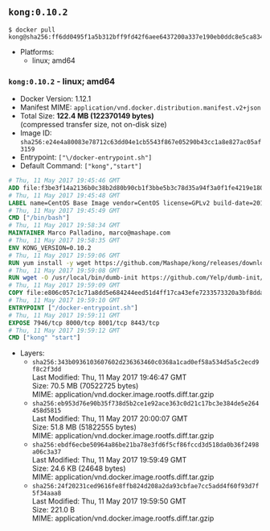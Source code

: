 ## `kong:0.10.2`

```console
$ docker pull kong@sha256:ff6dd0495f1a5b312bff9fd42f6aee6437200a337e190eb0ddc8e5ca83482995
```

-	Platforms:
	-	linux; amd64

### `kong:0.10.2` - linux; amd64

-	Docker Version: 1.12.1
-	Manifest MIME: `application/vnd.docker.distribution.manifest.v2+json`
-	Total Size: **122.4 MB (122370149 bytes)**  
	(compressed transfer size, not on-disk size)
-	Image ID: `sha256:e24e4a80083e78712c63dd04e1cb5543f867e05290b43cc1a8e827ac05af3159`
-	Entrypoint: `["\/docker-entrypoint.sh"]`
-	Default Command: `["kong","start"]`

```dockerfile
# Thu, 11 May 2017 19:45:46 GMT
ADD file:f3be3f14a2136b0c38b2d80b90cb1f3bbe5b3c78d35a94f3a0f1fe4219e1806f in / 
# Thu, 11 May 2017 19:45:48 GMT
LABEL name=CentOS Base Image vendor=CentOS license=GPLv2 build-date=20170510
# Thu, 11 May 2017 19:45:49 GMT
CMD ["/bin/bash"]
# Thu, 11 May 2017 19:58:34 GMT
MAINTAINER Marco Palladino, marco@mashape.com
# Thu, 11 May 2017 19:58:35 GMT
ENV KONG_VERSION=0.10.2
# Thu, 11 May 2017 19:59:06 GMT
RUN yum install -y wget https://github.com/Mashape/kong/releases/download/$KONG_VERSION/kong-$KONG_VERSION.el7.noarch.rpm &&     yum clean all
# Thu, 11 May 2017 19:59:08 GMT
RUN wget -O /usr/local/bin/dumb-init https://github.com/Yelp/dumb-init/releases/download/v1.1.3/dumb-init_1.1.3_amd64 &&     chmod +x /usr/local/bin/dumb-init
# Thu, 11 May 2017 19:59:09 GMT
COPY file:e806c057c1c71a8dd5e684244eed51d4ff17ca43efe7233573320a3bf8dda3a4 in /docker-entrypoint.sh 
# Thu, 11 May 2017 19:59:10 GMT
ENTRYPOINT ["/docker-entrypoint.sh"]
# Thu, 11 May 2017 19:59:11 GMT
EXPOSE 7946/tcp 8000/tcp 8001/tcp 8443/tcp
# Thu, 11 May 2017 19:59:12 GMT
CMD ["kong" "start"]
```

-	Layers:
	-	`sha256:343b0936103607602d236363460c0368a1cad0ef58a534d5a5c2ecd9f8c2f3dd`  
		Last Modified: Thu, 11 May 2017 19:46:47 GMT  
		Size: 70.5 MB (70522725 bytes)  
		MIME: application/vnd.docker.image.rootfs.diff.tar.gzip
	-	`sha256:eb953d76e90b35f738d5b2ce1e92ace363c0d21c17bc3e384de5e264458d5815`  
		Last Modified: Thu, 11 May 2017 20:00:07 GMT  
		Size: 51.8 MB (51822555 bytes)  
		MIME: application/vnd.docker.image.rootfs.diff.tar.gzip
	-	`sha256:ebdf6ecbe50964a86be21ba78e3fd6f5cf86fccd3d518da0b36f2498a06c3a37`  
		Last Modified: Thu, 11 May 2017 19:59:49 GMT  
		Size: 24.6 KB (24648 bytes)  
		MIME: application/vnd.docker.image.rootfs.diff.tar.gzip
	-	`sha256:24f20231ced9616fe8ffb824d208a2da93cbfae7cc5add4f60f93d7f5f34aaa8`  
		Last Modified: Thu, 11 May 2017 19:59:50 GMT  
		Size: 221.0 B  
		MIME: application/vnd.docker.image.rootfs.diff.tar.gzip
